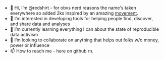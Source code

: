 - 👋 Hi, I’m @redshirt - for obvs nerd reasons the name's taken everywhere so added 2ks inspired by an amazing [movement](https://en.wikipedia.org/wiki/Khudai_Khidmatgar).
- 👀 I’m interested in developing tools for helping people find, discover, and share data and analyses
- 🌱 I’m currently learning everything I can about the state of reproducible data activism
- 💞️ I’m looking to collaborate on anything that helps out folks w/o money, power or influence
- 📫 How to reach me - here on github rn.

<!---
k-redshirt-k/k-redshirt-k is a ✨ special ✨ repository because its `README.md` (this file) appears on your GitHub profile.
You can click the Preview link to take a look at your changes.
--->
